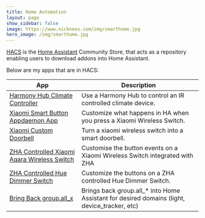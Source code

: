 ```yaml
---
title: Home Automation
layout: page
show_sidebar: false
image: https://www.nickneos.com/img/smarthome.jpg
hero_image: /img/smarthome.jpg
---
```


[HACS](https://hacs.xyz/) is the [Home Assistant](https://www.home-assistant.io/) Community Store, that acts as a repository enabling users to download addons into Home Assistant.

Below are my apps that are in HACS:

| App                                                                                                          | Description                                                                                  |
| ------------------------------------------------------------------------------------------------------------ | -------------------------------------------------------------------------------------------- |
| [Harmony Hub Climate Controller](https://github.com/nickneos/HA_harmony_climate_component)                   | Use a Harmony Hub to control an IR controlled climate device.                                |
| [Xiaomi Smart Button Appdaemon App](https://github.com/nickneos/Appdaemon-Xiaomi-Smart-Button)               | Customize what happens in HA when you press a Xiaomi Wireless Switch.                        |
| [Xiaomi Custom Doorbell](https://github.com/nickneos/Appdaemon-Xiaomi-Doorbell)                              | Turn a xiaomi wireless switch into a smart doorbell.                                         |
| [ZHA Controlled Xiaomi Aqara Wireless Switch](https://github.com/nickneos/Appdaemon-ZHA-Xiaomi-Aqara-Switch) | Customise the button events on a Xiaomi Wireless Switch integrated with ZHA                  |
| [ZHA Controlled Hue Dimmer Switch](https://github.com/nickneos/Appdaemon-ZHA-Hue-Dimmer-Switch)              | Customize the buttons on a ZHA controlled Hue Dimmer Switch.                                 |
| [Bring Back group.all_x](https://github.com/nickneos/Bring-Back-group.all_x)                                 | Brings back group.all_* into Home Assistant for desired domains (light, device_tracker, etc) |
